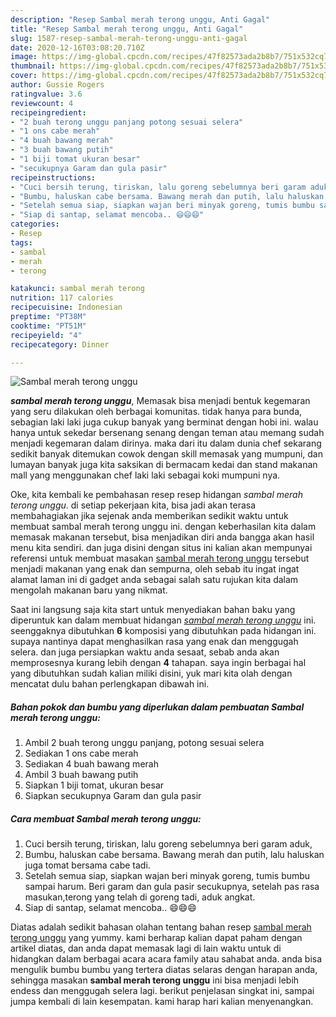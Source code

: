 ```yaml
---
description: "Resep Sambal merah terong unggu, Anti Gagal"
title: "Resep Sambal merah terong unggu, Anti Gagal"
slug: 1587-resep-sambal-merah-terong-unggu-anti-gagal
date: 2020-12-16T03:08:20.710Z
image: https://img-global.cpcdn.com/recipes/47f82573ada2b8b7/751x532cq70/sambal-merah-terong-unggu-foto-resep-utama.jpg
thumbnail: https://img-global.cpcdn.com/recipes/47f82573ada2b8b7/751x532cq70/sambal-merah-terong-unggu-foto-resep-utama.jpg
cover: https://img-global.cpcdn.com/recipes/47f82573ada2b8b7/751x532cq70/sambal-merah-terong-unggu-foto-resep-utama.jpg
author: Gussie Rogers
ratingvalue: 3.6
reviewcount: 4
recipeingredient:
- "2 buah terong unggu panjang potong sesuai selera"
- "1 ons cabe merah"
- "4 buah bawang merah"
- "3 buah bawang putih"
- "1 biji tomat ukuran besar"
- "secukupnya Garam dan gula pasir"
recipeinstructions:
- "Cuci bersih terung, tiriskan, lalu goreng sebelumnya beri garam aduk,"
- "Bumbu, haluskan cabe bersama. Bawang merah dan putih, lalu haluskan juga tomat bersama cabe tadi."
- "Setelah semua siap, siapkan wajan beri minyak goreng, tumis bumbu sampai harum. Beri garam dan gula pasir secukupnya, setelah pas rasa masukan,terong yang telah di goreng tadi, aduk angkat."
- "Siap di santap, selamat mencoba.. 😄😄😄"
categories:
- Resep
tags:
- sambal
- merah
- terong

katakunci: sambal merah terong 
nutrition: 117 calories
recipecuisine: Indonesian
preptime: "PT38M"
cooktime: "PT51M"
recipeyield: "4"
recipecategory: Dinner

---
```



![Sambal merah terong unggu](https://img-global.cpcdn.com/recipes/47f82573ada2b8b7/751x532cq70/sambal-merah-terong-unggu-foto-resep-utama.jpg)

<b><i>sambal merah terong unggu</i></b>, Memasak bisa menjadi bentuk kegemaran yang seru dilakukan oleh berbagai komunitas. tidak hanya para bunda, sebagian laki laki juga cukup banyak yang berminat dengan hobi ini. walau hanya untuk sekedar bersenang senang dengan teman atau memang sudah menjadi kegemaran dalam dirinya. maka dari itu dalam dunia chef sekarang sedikit banyak ditemukan cowok dengan skill memasak yang mumpuni, dan lumayan banyak juga kita saksikan di bermacam kedai dan stand makanan mall yang menggunakan chef laki laki sebagai koki mumpuni nya.



Oke, kita kembali ke pembahasan resep resep hidangan <i>sambal merah terong unggu</i>. di setiap pekerjaan kita, bisa jadi akan terasa membahagiakan jika sejenak anda memberikan sedikit waktu untuk membuat sambal merah terong unggu ini. dengan keberhasilan kita dalam memasak makanan tersebut, bisa menjadikan diri anda bangga akan hasil menu kita sendiri. dan juga disini dengan situs ini kalian akan mempunyai referensi untuk membuat masakan <u>sambal merah terong unggu</u> tersebut menjadi makanan yang enak dan sempurna, oleh sebab itu ingat ingat alamat laman ini di gadget anda sebagai salah satu rujukan kita dalam mengolah makanan baru yang nikmat.


Saat ini langsung saja kita start untuk menyediakan bahan baku yang diperuntuk kan dalam membuat hidangan <u><i>sambal merah terong unggu</i></u> ini. seenggaknya dibutuhkan <b>6</b> komposisi yang dibutuhkan pada hidangan ini. supaya nantinya dapat menghasilkan rasa yang enak dan menggugah selera. dan juga persiapkan waktu anda sesaat, sebab anda akan memprosesnya kurang lebih dengan <b>4</b> tahapan. saya ingin berbagai hal yang dibutuhkan sudah kalian miliki disini, yuk mari kita olah dengan mencatat dulu bahan perlengkapan dibawah ini.

<!--inarticleads1-->

##### Bahan pokok dan bumbu yang diperlukan dalam pembuatan Sambal merah terong unggu:

1. Ambil 2 buah terong unggu panjang, potong sesuai selera
1. Sediakan 1 ons cabe merah
1. Sediakan 4 buah bawang merah
1. Ambil 3 buah bawang putih
1. Siapkan 1 biji tomat, ukuran besar
1. Siapkan secukupnya Garam dan gula pasir




<!--inarticleads2-->

##### Cara membuat Sambal merah terong unggu:

1. Cuci bersih terung, tiriskan, lalu goreng sebelumnya beri garam aduk,
1. Bumbu, haluskan cabe bersama. Bawang merah dan putih, lalu haluskan juga tomat bersama cabe tadi.
1. Setelah semua siap, siapkan wajan beri minyak goreng, tumis bumbu sampai harum. Beri garam dan gula pasir secukupnya, setelah pas rasa masukan,terong yang telah di goreng tadi, aduk angkat.
1. Siap di santap, selamat mencoba.. 😄😄😄




Diatas adalah sedikit bahasan olahan tentang bahan resep <u>sambal merah terong unggu</u> yang yummy. kami berharap kalian dapat paham dengan artikel diatas, dan anda dapat memasak lagi di lain waktu untuk di hidangkan dalam berbagai acara acara family atau sahabat anda. anda bisa mengulik bumbu bumbu yang tertera diatas selaras dengan harapan anda, sehingga masakan <b>sambal merah terong unggu</b> ini bisa menjadi lebih endess dan menggugah selera lagi. berikut penjelasan singkat ini, sampai jumpa kembali di lain kesempatan. kami harap hari kalian menyenangkan.
